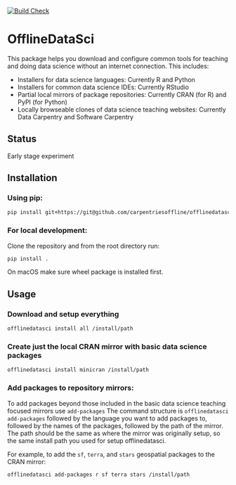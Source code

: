 [![Build Check](https://github.com/carpentriesoffline/offlinedatasci/actions/workflows/package-check.yml/badge.svg)](https://github.com/carpentriesoffline/offlinedatasci/actions/workflows/package-check.yml)

# OfflineDataSci

This package helps you download and configure common tools for teaching and doing data science without an internet connection.
This includes:

* Installers for data science languages: Currently R and Python
* Installers for common data science IDEs: Currently RStudio
* Partial local mirrors of package repositories: Currently CRAN (for R) and PyPI (for Python)
* Locally browseable clones of data science teaching websites: Currently Data Carpentry and Software Carpentry

## Status

Early stage experiment

## Installation

### Using pip:

```sh
pip install git+https://git@github.com/carpentriesoffline/offlinedatasci.git
```

### For local development:

Clone the repository and from the root directory run:

```sh
pip install .
```

On macOS make sure wheel package is installed first.

## Usage

### Download and setup everything

```sh
offlinedatasci install all /install/path
```

### Create just the local CRAN mirror with basic data science packages

```sh
offlinedatasci install minicran /install/path
```

### Add packages to repository mirrors:

To add packages beyond those included in the basic data science teaching focused mirrors use `add-packages`
The command structure is `offlinedatasci add-packages` followed by the language you want to add packages to, followed by the names of the packages, followed by the path of the mirror.
The path should be the same as where the mirror was originally setup, so the same install path you used for setup offlinedatasci.

For example, to add the `sf`, `terra`, and `stars` geospatial packages to the CRAN mirror: 

```sh
offlinedatasci add-packages r sf terra stars /install/path
```
